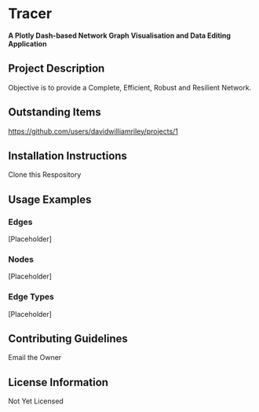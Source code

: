# Tracer

**A Plotly Dash-based Network Graph Visualisation and Data Editing Application**

## Project Description
Objective is to provide a Complete, Efficient, Robust and Resilient Network.

## Outstanding Items 
https://github.com/users/davidwilliamriley/projects/1

## Installation Instructions
Clone this Respository 

## Usage Examples

### Edges
[Placeholder]

### Nodes 
[Placeholder]

### Edge Types
[Placeholder]

## Contributing Guidelines
Email the Owner

## License Information
Not Yet Licensed

